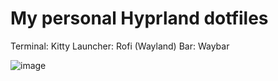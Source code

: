 # My personal Hyprland dotfiles
Terminal: Kitty
Launcher: Rofi (Wayland)
Bar: Waybar

![image](https://github.com/user-attachments/assets/d7f225fb-d262-4939-978d-bd6c98c96543)
